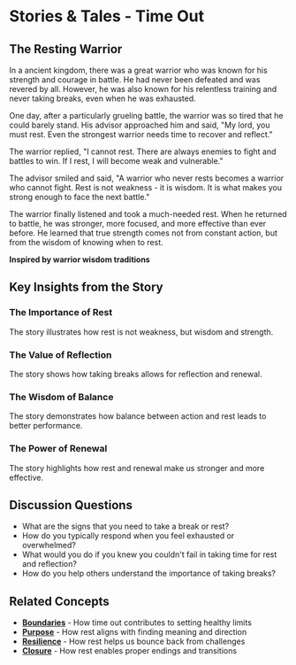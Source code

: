# Stories & Tales - Time Out

## The Resting Warrior

In a ancient kingdom, there was a great warrior who was known for his strength and courage in battle. He had never been defeated and was revered by all. However, he was also known for his relentless training and never taking breaks, even when he was exhausted.

One day, after a particularly grueling battle, the warrior was so tired that he could barely stand. His advisor approached him and said, "My lord, you must rest. Even the strongest warrior needs time to recover and reflect."

The warrior replied, "I cannot rest. There are always enemies to fight and battles to win. If I rest, I will become weak and vulnerable."

The advisor smiled and said, "A warrior who never rests becomes a warrior who cannot fight. Rest is not weakness - it is wisdom. It is what makes you strong enough to face the next battle."

The warrior finally listened and took a much-needed rest. When he returned to battle, he was stronger, more focused, and more effective than ever before. He learned that true strength comes not from constant action, but from the wisdom of knowing when to rest.

**Inspired by warrior wisdom traditions**

## Key Insights from the Story

### The Importance of Rest
The story illustrates how rest is not weakness, but wisdom and strength.

### The Value of Reflection
The story shows how taking breaks allows for reflection and renewal.

### The Wisdom of Balance
The story demonstrates how balance between action and rest leads to better performance.

### The Power of Renewal
The story highlights how rest and renewal make us stronger and more effective.

## Discussion Questions
- What are the signs that you need to take a break or rest?
- How do you typically respond when you feel exhausted or overwhelmed?
- What would you do if you knew you couldn't fail in taking time for rest and reflection?
- How do you help others understand the importance of taking breaks?

## Related Concepts
- **[Boundaries](../boundaries/README.md)** - How time out contributes to setting healthy limits
- **[Purpose](../purpose/README.md)** - How rest aligns with finding meaning and direction
- **[Resilience](../resilience/README.md)** - How rest helps us bounce back from challenges
- **[Closure](../closure/README.md)** - How rest enables proper endings and transitions
